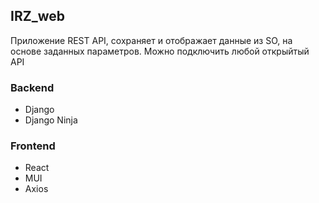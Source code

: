 ## IRZ_web
Приложение REST API, сохраняет и отображает данные из SO,
на основе заданных параметров. Можно подключить любой открыйтый API

### Backend
- Django
- Django Ninja

### Frontend
- React
- MUI
- Axios



